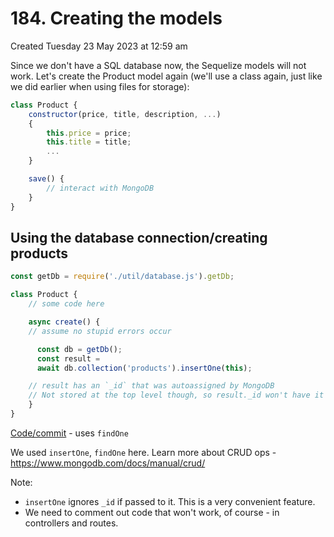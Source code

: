 # 184. Creating the models
Created Tuesday 23 May 2023 at 12:59 am

Since we don't have a SQL database now, the Sequelize models will not work. Let's create the Product model again (we'll use a class again, just like we did earlier when using files for storage):
```js
class Product {
	constructor(price, title, description, ...)
	{
		this.price = price;
		this.title = title;
		...
	}

	save() {
		// interact with MongoDB
	}
}
```


## Using the database connection/creating products
```js
const getDb = require('./util/database.js').getDb;

class Product {
	// some code here

	async create() {
	// assume no stupid errors occur

	  const db = getDb();
	  const result =
	  await db.collection('products').insertOne(this);

	// result has an `_id` that was autoassigned by MongoDB
	// Not stored at the top level though, so result._id won't have it
	}
}
```
[Code/commit](https://github.com/exemplar-codes/online-shop-with-nosql-mongodb/commit/0adc534cb2c0e40538fdb51b5c3dd7b01fbcf605) - uses `findOne`

We used `insertOne`, `findOne` here. 
Learn more about CRUD ops - https://www.mongodb.com/docs/manual/crud/

Note: 
- `insertOne` ignores `_id` if passed to it. This is a very convenient feature.
- We need to comment out code that won't work, of course - in controllers and routes.